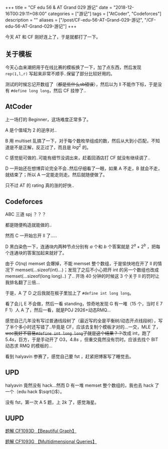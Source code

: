 +++
title = "CF edu 56 & AT Grand 029 游记"
date = "2018-12-16T00:29:11+08:00"
categories = ["游记"]
tags = ["AtCoder", "Codeforces"]
description = ""
aliases = ["/post/CF-edu-56-AT-Grand-029-游记", "/CF-edu-56-AT-Grand-029-游记"]
+++


今天 AT 和 CF 刚好连上了，于是就都打了一下。

<!-- more -->

## 关于模板

今天心血来潮把用于在线比赛的模板换了一下，加了点东西，然后发现 `rep(1,l,r)` 写起来非常不顺手..保留了部分比较好用的。

测试的时候忘记开数组了（~~都是些什么sb错误~~），然后以为 ll 不能作下标，于是没有 `#define long long`，然后 CF 挂惨了..

## AtCoder

上一场打的 Beginner，这场难度正常多了。

A 是个值域为 $2$ 的逆序对..

B 用 multiset 乱搞了一下，对于每个数枚举组成的数，然后从大到小匹配，不知道是不是正解，反正过了，而且是 $log^2$ 的。

C 感觉挺可做的..可能有细节没调出来，赶着回酒店打 CF 就没有继续调了..

D 一开始还在想博弈论完全不会..然后仔细看了一眼，如果 A 不走，B 就会不走，就结束了；所以 A 一定能走则走。然后就随便做了。

只不过 AT 的 rating 真的涨的好快..

## Codeforces

ABC 三道 spj ？？？

都是随便构造就能做的..

然而 C 一开始忘开 ll 了.....

D 黑白染色一下，连通块内两种节点分别有 $a$ 个和 $b$ 个答案就是 $2^a+2^b$ ，把每个连通块的答案加起来就好了。

由于 $O(nq)$ memset 会爆掉，不能 memset 整个数组，于是愉快地在开了 ll 的情况下 memset(...sizeof(int)...)；发现了之后不小心把开 int 的另一个数组也改成 memset(...sizeof(long long)..) 了.. 开场 $40$ 分钟的时候这 $3$ 个关于 ll 的罚时让我排名翻了三倍...

于是，A 了 D 之后我就在板子里加上了 `#define int long long`。

看了会儿 E 不会做，然后一看 standing，惊奇地发现 G 有一堆（$15$ 个，当时 E $7$ F $1$）人 A 了，然后一看，就是POJ 2926+动态RMQ...

感觉自己几年没有写过普通线段树了（最近写的全是平衡树/动态开点线段树），写了半个多小时还写错了..毕竟是 CF，应该去复制个模板才对的...一交，MLE 了，<del>woc我好不容易`#define int long long`了就是这个结果？？</del>改成 int，跑了 $5.4s$，巨方，于是手动开了 O3，$4.8s$ ，但重交竟然没有罚时。应该去找个 BIT 动态求 RMQ 的模板的...

看到 halyavin 参赛了，感觉自己要 fst ，赶紧把博客写了睡觉去。

## UPD

halyavin 竟然没有 hack...然而 D 有一堆 memset 整个数组的，我也去 hack 了一个（edu hack $\sqrt{}$）。

没有 fst，第一次 A $5$ 题，上 $2k$ 了，感觉海星。

## UUPD

[题解 CF1093D 【Beautiful Graph】](https://www.luogu.org/blog/ouuan/solution-cf1093d)

[题解 CF1093G 【Multidimensional Queries】](https://www.luogu.org/blog/ouuan/solution-cf1093g)